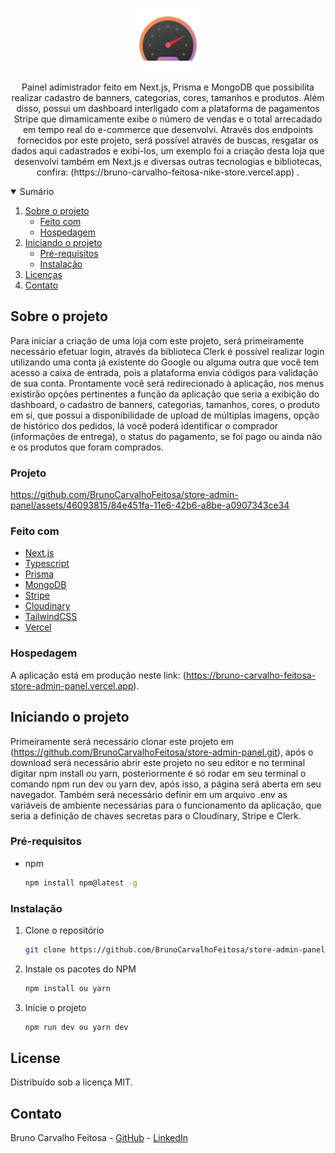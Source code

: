 <!-- PROJECT LOGO -->
<br />
<p align="center">
  <a href="https://github.com/BrunoCarvalhoFeitosa/store-admin-panel">
    <img src="\public\favicon\favicon.png" alt="Logo" width="100" weight="100" />
  </a>

  <p align="center">
    Painel adimistrador feito em Next.js, Prisma e MongoDB que possibilita realizar cadastro de banners, categorias, cores, tamanhos e produtos. Além disso, possui um dashboard interligado com a plataforma de pagamentos Stripe que dimamicamente exibe o número de vendas e o total arrecadado em tempo real do e-commerce que desenvolvi. Através dos endpoints fornecidos por este projeto, será possível através de buscas, resgatar os dados aqui cadastrados e exibi-los, um exemplo foi a criação desta loja que desenvolvi também em Next.js e diversas outras tecnologias e bibliotecas, confira: (https://bruno-carvalho-feitosa-nike-store.vercel.app) .
</p>

<!-- TABLE OF CONTENTS -->
<details open="open">
  <summary>Sumário</summary>
  <ol>
    <li>
      <a href="#sobre-o-projeto">Sobre o projeto</a>
      <ul>
        <li><a href="#feito-com">Feito com</a></li>
        <li><a href="#hospedagem">Hospedagem</a></li>
      </ul>
    </li>
    <li>
      <a href="#iniciando-o-projeto">Iniciando o projeto</a>
      <ul>
        <li><a href="#pré-requisitos">Pré-requisitos</a></li>
        <li><a href="#instalação">Instalação</a></li>
      </ul>
    </li>
    <li><a href="#license">Licenças</a></li>
    <li><a href="#contato">Contato</a></li>
  </ol>
</details>

<!-- ABOUT THE PROJECT -->
## Sobre o projeto
Para iniciar a criação de uma loja com este projeto, será primeiramente necessário efetuar login, através da biblioteca Clerk é possível realizar login utilizando uma conta já existente do Google ou alguma outra que você tem acesso a caixa de entrada, pois a plataforma envia códigos para validação de sua conta. Prontamente você será redirecionado à aplicação, nos menus existirão opções pertinentes a função da aplicação que seria a exibição do dashboard, o cadastro de banners, categorias, tamanhos, cores, o produto em si, que possui a disponibilidade de upload de múltiplas imagens, opção de histórico dos pedidos, lá você poderá identificar o comprador (informações de entrega), o status do pagamento, se foi pago ou ainda não e os produtos que foram comprados.

### Projeto

https://github.com/BrunoCarvalhoFeitosa/store-admin-panel/assets/46093815/84e451fa-11e6-42b6-a8be-a0907343ce34

### Feito com

* [Next.js](https://nextjs.org)
* [Typescript](https://www.typescriptlang.org)
* [Prisma](https://www.prisma.io)
* [MongoDB](https://www.mongodb.com)
* [Stripe](https://stripe.com/br)
* [Cloudinary](https://cloudinary.com)
* [TailwindCSS](https://tailwindcss.com)
* [Vercel](https://vercel.com)

### Hospedagem

A aplicação está em produção neste link: (https://bruno-carvalho-feitosa-store-admin-panel.vercel.app).

<!-- GETTING STARTED -->
## Iniciando o projeto

Primeiramente será necessário clonar este projeto em (https://github.com/BrunoCarvalhoFeitosa/store-admin-panel.git), após o download será necessário abrir este projeto no seu editor e no terminal digitar npm install ou yarn, posteriormente é só rodar em seu terminal o comando npm run dev ou yarn dev, após isso, a página será aberta em seu navegador. Também será necessário definir em um arquivo .env as variáveis de ambiente necessárias para o funcionamento da aplicação, que seria a definição de chaves secretas para o Cloudinary, Stripe e Clerk.

### Pré-requisitos

* npm
  ```sh
  npm install npm@latest -g
  ```

### Instalação

1. Clone o repositório
   ```sh
   git clone https://github.com/BrunoCarvalhoFeitosa/store-admin-panel.git
   ```
2. Instale os pacotes do NPM
   ```sh
   npm install ou yarn
   ```
   
3. Inicie o projeto
   ```sh
   npm run dev ou yarn dev
   ```   

<!-- LICENSE -->
## License

Distribuído sob a licença MIT.

<!-- CONTACT -->
## Contato

Bruno Carvalho Feitosa - [GitHub](https://github.com/BrunoCarvalhoFeitosa) - [LinkedIn](https://www.linkedin.com/in/bruno-carvalho-feitosa/)
